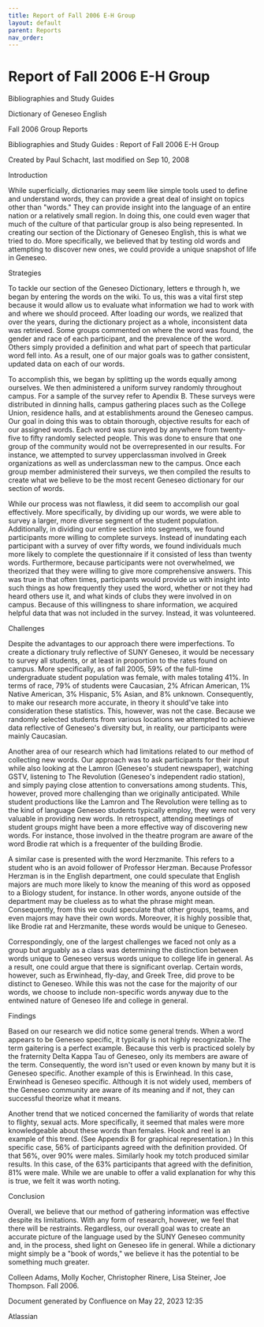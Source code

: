 ```yaml
---
title: Report of Fall 2006 E-H Group
layout: default
parent: Reports
nav_order:
---
```


# Report of Fall 2006 E-H Group

Bibliographies and Study Guides

Dictionary of Geneseo English

Fall 2006 Group Reports

Bibliographies and Study Guides : Report of Fall 2006 E-H Group

Created by  Paul Schacht, last modified on Sep 10, 2008

Introduction

While superficially, dictionaries may seem like simple tools used to define and understand words, they can provide a great deal of insight on topics other than &quot;words.&quot;  They can provide insight into the language of an entire nation or a relatively small region.  In doing this, one could even wager that much of the culture of that particular group is also being represented.  In creating our section of the Dictionary of Geneseo English, this is what we tried to do.  More specifically, we believed that by testing old words and attempting to discover new ones, we could provide a unique snapshot of life in Geneseo.

Strategies

To tackle our section of the Geneseo Dictionary, letters e through h, we began by entering the words on the wiki.  To us, this was a vital first step because it would allow us to evaluate what information we had to work with and where we should proceed.  After loading our words, we realized that over the years, during the dictionary project as a whole, inconsistent data was retrieved.  Some groups commented on where the word was found, the gender and race of each participant, and the prevalence of the word.  Others simply provided a definition and what part of speech that particular word fell into.  As a result, one of our major goals was to gather consistent, updated data on each of our words.

To accomplish this, we began by splitting up the words equally among ourselves.  We then administered a uniform survey randomly throughout campus.  For a sample of the survey refer to Apendix B.  These surveys were distributed in dinning halls, campus gathering places such as the College Union, residence halls, and at establishments around the Geneseo campus.  Our goal in doing this was to obtain thorough, objective results for each of our assigned words.  Each word was surveyed by anywhere from twenty-five to fifty randomly selected people.  This was done to ensure that one group of the community would not be overrepresented in our results.  For instance, we attempted to survey upperclassman involved in Greek organizations as well as underclassman new to the campus.  Once each group member administered their surveys, we then compiled the results to create what we believe to be the most recent Geneseo dictionary for our section of words.

While our process was not flawless, it did seem to accomplish our goal effectively.  More specifically, by dividing up our words, we were able to survey a larger, more diverse segment of the student population.  Additionally, in dividing our entire section into segments, we found participants more willing to complete surveys.  Instead of inundating each participant with a survey of over fifty words, we found individuals much more likely to complete the questionnaire if it consisted of less than twenty words.  Furthermore, because participants were not overwhelmed, we theorized that they were willing to give more comprehensive answers.  This was true in that often times, participants would provide us with insight into such things as how frequently they used the word, whether or not they had heard others use it, and what kinds of clubs they were involved in on campus.  Because of this willingness to share information, we acquired helpful data that was not included in the survey.  Instead, it was volunteered.

Challenges

Despite the advantages to our approach there were imperfections.  To create a dictionary truly reflective of SUNY Geneseo, it would be necessary to survey all students, or at least in proportion to the rates found on campus.  More specifically, as of fall 2005, 59% of the full-time undergraduate student population was female, with males totaling 41%.  In terms of race, 79% of students were Caucasian, 2% African American, 1% Native American, 3% Hispanic, 5% Asian, and 8% unknown.  Consequently, to make our research more accurate, in theory it should've take into consideration these statistics.  This, however, was not the case.  Because we randomly selected students from various locations we attempted to achieve data reflective of Geneseo's diversity but, in reality, our participants were mainly Caucasian.

Another area of our research which had limitations related to our method of collecting new words.  Our approach was to ask participants for their input while also looking at the Lamron (Geneseo's student newspaper), watching GSTV, listening to The Revolution (Geneseo's independent radio station), and simply paying close attention to conversations among students.  This, however, proved more challenging than we originally anticipated.  While student productions like the Lamron and The Revolution were telling as to the kind of language Geneseo students typically employ, they were not very valuable in providing new words.  In retrospect, attending meetings of student groups might have been a more effective way of discovering new words.  For instance, those involved in the theatre program are aware of the word Brodie rat which is a frequenter of the building Brodie.

A similar case is presented with the word Herzmanite.  This refers to a student who is an avoid follower of Professor Herzman.  Because Professor Herzman is in the English department, one could speculate that English majors are much more likely to know the meaning of this word as opposed to a Biology student, for instance. In other words, anyone outside of the department may be clueless as to what the phrase might mean.  Consequently, from this we could speculate that other groups, teams, and even majors may have their own words.  Moreover, it is highly possible that, like Brodie rat and Herzmanite, these words would be unique to Geneseo.

Correspondingly, one of the largest challenges we faced not only as a group but arguably as a class was determining the distinction between words unique to Geneseo versus words unique to college life in general.  As a result, one could argue that there is significant overlap.  Certain words, however, such as Erwinhead, fly-day, and Greek Tree, did prove to be distinct to Geneseo.  While this was not the case for the majority of our words, we choose to include non-specific words anyway due to the entwined nature of Geneseo life and college in general.

Findings

Based on our research we did notice some general trends.  When a word appears to be Geneseo specific, it typically is not highly recognizable.  The term gaitering is a perfect example.  Because this verb is practiced solely by the fraternity Delta Kappa Tau of Geneseo, only its members are aware of the term.  Consequently, the word isn't used or even known by many but it is Geneseo specific.  Another example of this is Erwinhead.  In this case, Erwinhead is Geneseo specific.  Although it is not widely used, members of the Geneseo community are aware of its meaning and if not, they can successful theorize what it means.

Another trend that we noticed concerned the familiarity of words that relate to flighty, sexual acts.  More specifically, it seemed that males were more knowledgeable about these words than females.  Hook and reel is an example of this trend.  (See Appendix B for graphical representation.)  In this specific case, 56% of participants agreed with the definition provided.  Of that 56%, over 90% were males.  Similarly hook my totch produced similar results.  In this case, of the 63% participants that agreed with the definition, 81% were male.  While we are unable to offer a valid explanation for why this is true, we felt it was worth noting.

Conclusion

Overall, we believe that our method of gathering information was effective despite its limitations.  With any form of research, however, we feel that there will be restraints.  Regardless, our overall goal was to create an accurate picture of the language used by the SUNY Geneseo community and, in the process, shed light on Geneseo life in general.  While a dictionary might simply be a &quot;book of words,&quot; we believe it has the potential to be something much greater.

Colleen Adams, Molly Kocher, Christopher Rinere, Lisa Steiner, Joe Thompson. Fall 2006.

Document generated by Confluence on May 22, 2023 12:35

Atlassian
